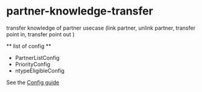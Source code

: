 # partner-knowledge-transfer
transfer knowledge of partner usecase (link partner, unlink partner, transfer point in, transfer point out )

** list of config  **
- PartnerListConfig
- PriorityConfig
- ntypeEligibleConfig

See the [Config guide](https://www.figma.com/design/ig0RWq6BwQ91RnHKfbMlpT/PointsTransfer---Transfer-knowledge?node-id=0-1&t=JhlI14NM8MGhkx5L-1)
